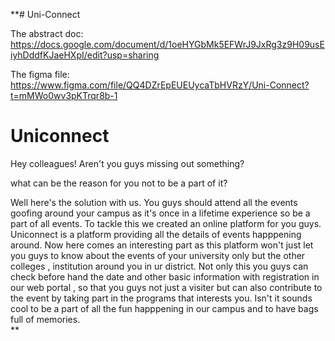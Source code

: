 **# Uni-Connect

The abstract doc: https://docs.google.com/document/d/1oeHYGbMk5EFWrJ9JxRg3z9H09usEiyhDddfKJaeHXpI/edit?usp=sharing

The figma file:
https://www.figma.com/file/QQ4DZrEpEUEUycaTbHVRzY/Uni-Connect?t=mMWo0wv3pKTrqr8b-1

# Uniconnect

Hey colleagues! Aren't you guys missing out something?

what can be the reason for you not to be a part of it?
  

  Well here's the solution with us. You guys should attend all the events goofing around your campus as it's once in a lifetime experience so be a part of all events. 
  To tackle this we created an online platform for you guys.
  Uniconnect is a platform  providing  all the details of events happpening around. Now here comes an interesting part as this platform won't just let you guys to know about the events of your university only but the other colleges , institution around you in ur district. 
  Not only this you guys can check before hand the date and other basic information with registration in our web portal , so that you guys not just a visiter but can also contribute to the event by taking part in the programs that interests you.
  Isn't it sounds cool to be a part of all the fun happpening in our campus and to have bags full of memories.  
**
